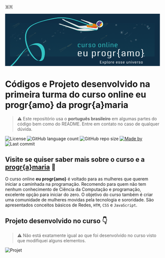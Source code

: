 🇧🇷

![Header](.readme/header.png)

# Códigos e Projeto desenvolvido na primeira turma do curso online eu progr{amo} da progr{a}maria

> ⚠️ Este repositório usa o **português brasileiro** em algumas partes do código bem como do README. Entre em contato no caso de qualquer dúvida.

![License](https://img.shields.io/github/license/isabellanunes/rocketseat-starter-js?style=flat-square)
![GitHub language count](https://img.shields.io/github/languages/count/isabellanunes/rocketseat-starter-js?style=flat-square)
![GitHub repo size](https://img.shields.io/github/repo-size/isabellanunes/rocketseat-starter-js?style=flat-square)
[![Made by](https://img.shields.io/badge/made%20by-isabellanunes-green)](https://www.linkedin.com/in/isabellanunes/)
![Last commit](https://img.shields.io/github/last-commit/isabellanunes/rocketseat-starter-js?style=flat-square)

## Visite se quiser saber mais sobre o curso e a [progr{a}maria](https://www.programaria.org/curso-online-euprogramo/) 🚀

O curso online **eu progr{amo}** é voltado para as mulheres que querem iniciar a caminhada na programação. Recomendo para quem não tem nenhum conhecimento de Ciência da Computação e programação, excelente opção para iniciar do zero. O objetivo do curso também é criar uma comunidade de mulheres movidas pela tecnologia e sororidade. São apresentados conceitos básicos de Redes, `HTM`, `CSS` e `JavaScript`.

## Projeto desenvolvido no curso 👇

> ⚠️ Não está exatamente igual ao que foi desenvolvido no curso visto que modifiquei alguns elementos.

![Projet](.readme/project.png)